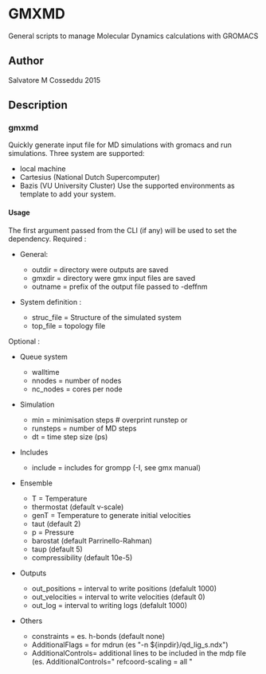 GMXMD
=====

General scripts to manage Molecular Dynamics calculations with GROMACS  

Author
------
Salvatore M Cosseddu 2015

Description
-----------

### gmxmd ###
Quickly generate input file for MD simulations with gromacs and run simulations. Three system are supported:
- local machine
- Cartesius (National Dutch Supercomputer)
- Bazis     (VU University Cluster)
Use the supported environments as template to add your system.

#### Usage ####

The first argument passed from the CLI (if any) will be used to set the dependency. 
Required :

* General:
  - outdir = directory were outputs are saved
  - gmxdir = directory were gmx input files are saved
  - outname = prefix of the output file passed to -deffnm

* System definition : 
  - struc_file = Structure of the simulated system
  - top_file = topology file

Optional :
* Queue system 
  - walltime
  - nnodes = number of nodes
  - nc_nodes = cores per node
 
* Simulation 
  - min = minimisation steps 			# overprint runstep
  or
  - runsteps = number of MD steps 
  - dt = time step size (ps)
* Includes
  - include = includes for grompp (-I, see gmx manual)
* Ensemble
  - T = Temperature
  - thermostat (default  v-scale)
  - genT = Temperature to generate initial velocities
  - taut (default 2)
  - p = Pressure
  - barostat (default Parrinello-Rahman)
  - taup (default 5)
  - compressibility (default 10e-5)
* Outputs
  - out_positions = interval to write positions (defalult 1000)
  - out_velocities = interval to write velocities (default 0)
  - out_log = interval to writing logs (defalult 1000)
* Others
  - constraints = es. h-bonds (default none) 
  - AdditionalFlags = for mdrun (es \"-n ${inpdir}/qd_lig_s.ndx\") 
  - AdditionalControls= additional lines to be included in the mdp file (es.
AdditionalControls=\"
   refcoord-scaling = all
\"

